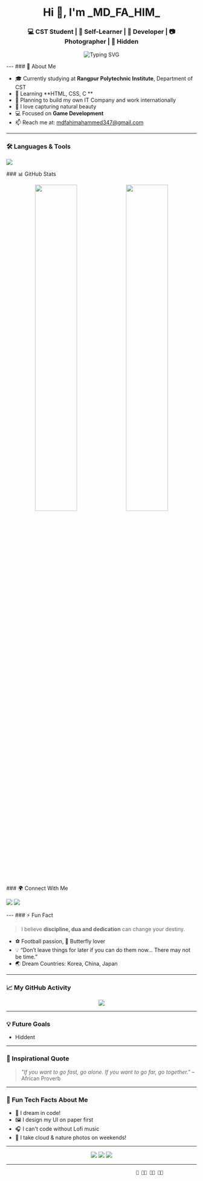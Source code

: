 <h1 align="center">Hi 👋, I'm _MD_FA_HIM_</h1>
<h3 align="center">💻 CST Student | 🌱 Self-Learner | 🚀 Developer | 📷 Photographer | 🎯 Hidden</h3>
<p align="center">
  <img src="https://readme-typing-svg.demolab.com?font=Fira+Code&weight=500&size=22&duration=3000&pause=1000&center=true&vCenter=true&multiline=true&width=600&height=100&lines=Assalamu+Alaikum!;Welcome+to+My+GitHub+Profile;Coding+My+Dreams+Into+Reality..." alt="Typing SVG" />
</p>
---
### 🧠 About Me

- 🎓 Currently studying at **Rangpur Polytechnic Institute**, Department of CST
- 🌱 Learning **HTML, CSS, C **
- 🚀 Planning to build my own IT Company and work internationally
- 📸 I love capturing natural beauty
- 💻 Focused on **Game Development** 
- 📫 Reach me at: [mdfahimahammed347@gmail.com](mailto:mdfahimahammed347@gmail.com)

---

### 🛠️ Languages & Tools

<p align="left">
  <img src="https://skillicons.dev/icons?i=html,css,js,git,github,vscode,linux" />
</p>
### 📊 GitHub Stats

<p align="center">
  <img width="47%" src="https://github-readme-stats.vercel.app/api?username=FahimAhammedSagor&show_icons=true&theme=radical" />
  <img width="47%" src="https://github-readme-streak-stats.herokuapp.com/?user=FahimAhammedSagor&theme=radical" />
</p>
### 🌍 Connect With Me

<p align="left">
  <a href="https://www.facebook.com/fahim0201" target="_blank"><img src="https://img.shields.io/badge/Facebook-1877F2?style=for-the-badge&logo=facebook&logoColor=white"/></a>
  <a href="mailto:mdfahimahammed347@gmail.com" target="_blank"><img src="https://img.shields.io/badge/Gmail-D14836?style=for-the-badge&logo=gmail&logoColor=white"/></a>
</p>
---
### ⚡ Fun Fact

> I believe **discipline, dua and dedication** can change your destiny.
- ⚽ Football passion, 🦋 Butterfly lover
- 💡 “Don’t leave things for later if you can do them now… There may not be time.”
- 🌏 Dream Countries: Korea, China, Japan
---
> 
### 📈 My GitHub Activity

<!-- GitHub Activity Graph (animated contribution map) -->
<p align="center">
  <img src="https://github-readme-activity-graph.vercel.app/graph?username=FahimAhammedSagor&theme=radical&hide_border=true" />
</p>

---
### 💡 Future Goals

- Hiddent
---
### 👑 Inspirational Quote

> _"If you want to go fast, go alone. If you want to go far, go together."_ – African Proverb

---

### 🧩 Fun Tech Facts About Me

- 🧠 I dream in code!
- 🖼️ I design my UI on paper first
- 🎧 I can't code without Lofi music
- 📸 I take cloud & nature photos on weekends!

---

<p align="center">
  <a href="https://facebook.com/fahim0201"><img src="https://img.shields.io/badge/Facebook-1877F2?style=flat-square&logo=facebook&logoColor=white" /></a>
  <a href="mailto:mdfahimahammed347@gmail.com"><img src="https://img.shields.io/badge/Gmail-D14836?style=flat-square&logo=gmail&logoColor=white" /></a>
  <a href="https://www.linkedin.com/in/md-fahim-918779307/" target="_blank"><img src="https://img.shields.io/badge/LinkedIn-0A66C2?style=flat-square&logo=linkedin&logoColor=white"/></a>
</p>

---
                                                    💙 🤍💙 🤍💙 🤍💙 
